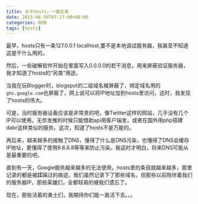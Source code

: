 ```yaml
---
title: 关于hosts，一路走来
date: 2015-06-30T07:17:00+08:00
categories: 网络
tags: [hosts]
---
```


最早，hosts只有一条127.0.0.1 localhost,要不是本地调试服务器，我甚至不知道这是干什么用的。

然后，一些破解软件开始在里面写入0.0.0.0的若干消息，用来屏蔽验证服务器，我才知道了hosts的“另类”用途。

当我在玩Blogger时，blogspot的二级域名被屏蔽了，绑定域名用的`ghs.google.com`也屏蔽了，网上说可以将IP地址加到hosts里访问，这时，我发现了hosts的伟大。

可是，当时服务器设备应该是非常贵的吧，像Twitter这样的网站，几乎没有几个IP可以使用，无奈发推的时候只能借助api用客户端发，或者在国外用php搭建dabr这样类似的服务。这次，知道了hosts不是万能的。

再后来，越来越多的接触了DNS，懂得了什么是DNS污染，也懂得了DNS会缓存IP地址，更懂得了使用8.8.8.8等等来防止污染。我这时才明白，将来DNS可能从是最重要的吧。<!--more-->

直到有一天，Google服务越来越多的无法使用，hosts里的条目就越来越多，那里记录的都是被蹂躏过的痕迹。我们虽然记录下了那些域名，但那些以前陪伴着我们的服务器IP，那些英雄们，全都轻易的被我们遗忘了。

现在，那些活着的勇士们，我期待你们能一直活下去。。。
